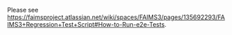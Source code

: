 Please see https://faimsproject.atlassian.net/wiki/spaces/FAIMS3/pages/135692293/FAIMS3+Regression+Test+Script#How-to-Run-e2e-Tests. 
